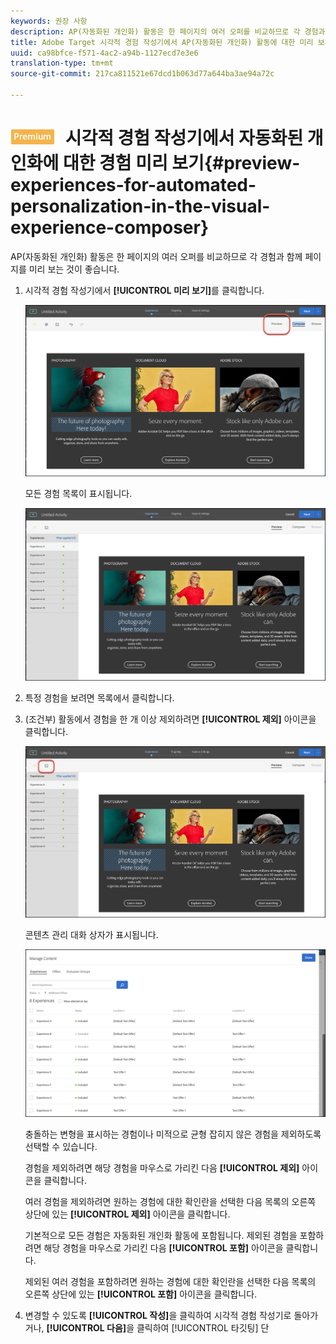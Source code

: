 ```yaml
---
keywords: 권장 사항
description: AP(자동화된 개인화) 활동은 한 페이지의 여러 오퍼를 비교하므로 각 경험과 함께 페이지를 미리 보는 것이 좋습니다.
title: Adobe Target 시각적 경험 작성기에서 AP(자동화된 개인화) 활동에 대한 미리 보기 환경
uuid: ca98bfce-f571-4ac2-a94b-1127ecd7e3e6
translation-type: tm+mt
source-git-commit: 217ca811521e67dcd1b063d77a644ba3ae94a72c

---
```



# ![PREMIUM](/help/assets/premium.png) 시각적 경험 작성기에서 자동화된 개인화에 대한 경험 미리 보기{#preview-experiences-for-automated-personalization-in-the-visual-experience-composer}

AP(자동화된 개인화) 활동은 한 페이지의 여러 오퍼를 비교하므로 각 경험과 함께 페이지를 미리 보는 것이 좋습니다.

1. 시각적 경험 작성기에서 **[!UICONTROL 미리 보기]**&#x200B;를 클릭합니다.

   ![미리 보기 아이콘](/help/c-activities/t-automated-personalization/assets/preview.png)

   모든 경험 목록이 표시됩니다.

   ![미리 보기 환경](/help/c-activities/t-automated-personalization/assets/ap_preview-new.png)

1. 특정 경험을 보려면 목록에서 클릭합니다.

1. (조건부) 활동에서 경험을 한 개 이상 제외하려면 **[!UICONTROL 제외]** 아이콘을 클릭합니다.

   ![제외 아이콘](/help/c-activities/t-automated-personalization/assets/ap_exclude-new.png)

   콘텐츠 관리 대화 상자가 표시됩니다.

   ![콘텐츠 관리 대화 상자](/help/c-activities/t-automated-personalization/assets/preview-exclude.png)

   충돌하는 변형을 표시하는 경험이나 미적으로 균형 잡히지 않은 경험을 제외하도록 선택할 수 있습니다.

   경험을 제외하려면 해당 경험을 마우스로 가리킨 다음 **[!UICONTROL 제외]** 아이콘을 클릭합니다.

   여러 경험을 제외하려면 원하는 경험에 대한 확인란을 선택한 다음 목록의 오른쪽 상단에 있는 **[!UICONTROL 제외]** 아이콘을 클릭합니다.

   기본적으로 모든 경험은 자동화된 개인화 활동에 포함됩니다. 제외된 경험을 포함하려면 해당 경험을 마우스로 가리킨 다음 **[!UICONTROL 포함]** 아이콘을 클릭합니다.

   제외된 여러 경험을 포함하려면 원하는 경험에 대한 확인란을 선택한 다음 목록의 오른쪽 상단에 있는 **[!UICONTROL 포함]** 아이콘을 클릭합니다.

1. 변경할 수 있도록 **[!UICONTROL 작성]**&#x200B;을 클릭하여 시각적 경험 작성기로 돌아가거나, **[!UICONTROL 다음]**&#x200B;을 클릭하여 [!UICONTROL 타깃팅] 단